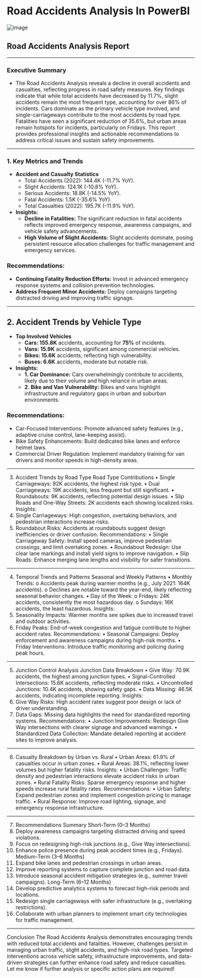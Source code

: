 # Road Accidents Analysis In PowerBI
![image](https://github.com/user-attachments/assets/58a56c18-2822-4fe2-97af-486c098b5298)

## Road Accidents Analysis Report
________________________________________
### Executive Summary
- The Road Accidents Analysis reveals a decline in overall accidents and casualties, reflecting progress in road safety measures. Key findings indicate that while total accidents have decreased by 11.7%, slight accidents remain the most frequent type, accounting for over 86% of incidents. Cars dominate as the primary vehicle type involved, and single-carriageways contribute to the most accidents by road type. Fatalities have seen a significant reduction of 35.6%, but urban areas remain hotspots for incidents, particularly on Fridays. This report provides professional insights and actionable recommendations to address critical issues and sustain safety improvements.
________________________________________
### 1. Key Metrics and Trends
- **Accident and Casualty Statistics**
  - Total Accidents (2022): 144.4K (-11.7% YoY).
  - Slight Accidents: 124.1K (-10.8% YoY).
  - Serious Accidents: 18.8K (-14.5% YoY).
  - Fatal Accidents: 1.5K (-35.6% YoY).
  - Total Casualties (2022): 195.7K (-11.9% YoY).
- **Insights:**
  - **Decline in Fatalities:** The significant reduction in fatal accidents reflects improved emergency response, awareness campaigns, and vehicle safety advancements.
  - **High Volume of Slight Accidents:** Slight accidents dominate, posing persistent resource allocation challenges for traffic management and emergency services.
### Recommendations:
  - **Continuing Fatality Reduction Efforts:** Invest in advanced emergency response systems and collision prevention technologies.
  - **Address Frequent Minor Accidents:** Deploy campaigns targeting distracted driving and improving traffic signage.
________________________________________
## 2. Accident Trends by Vehicle Type
- **Top Involved Vehicles**
  - **Cars: 155.8K** accidents, accounting for **75%** of incidents.
  - **Vans: 15.9K** accidents, significant among commercial vehicles.
  - **Bikes: 15.6K** accidents, reflecting high vulnerability.
  - **Buses: 6.6K** accidents, moderate but notable risk.
- **Insights:**
  - **1.	Car Dominance:** Cars overwhelmingly contribute to accidents, likely due to their volume and high reliance in urban areas.
  - **2.	Bike and Van Vulnerability:** Bikes and vans highlight infrastructure and regulatory gaps in urban and suburban environments.
### Recommendations:
  - Car-Focused Interventions: Promote advanced safety features (e.g., adaptive cruise control, lane-keeping assist).
  - Bike Safety Enhancements: Build dedicated bike lanes and enforce helmet laws.
  - Commercial Driver Regulation: Implement mandatory training for van drivers and monitor speeds in high-density areas.
________________________________________
3. Accident Trends by Road Type
Road Type Contributions
•	Single Carriageways: 92K accidents, the highest risk type.
•	Dual Carriageways: 19K accidents, less frequent but still significant.
•	Roundabouts: 9K accidents, reflecting potential design issues.
•	Slip Roads and One-Way Streets: 2K accidents each showing localized risks.
Insights:
1.	Single Carriageways: High congestion, overtaking behaviors, and pedestrian interactions increase risks.
2.	Roundabout Risks: Accidents at roundabouts suggest design inefficiencies or driver confusion.
Recommendations:
•	Single Carriageway Safety: Install speed cameras, improve pedestrian crossings, and limit overtaking zones.
•	Roundabout Redesign: Use clear lane markings and install yield signs to improve navigation.
•	Slip Roads: Enhance merging lane lengths and visibility for safer transitions.
________________________________________
4. Temporal Trends and Patterns
Seasonal and Weekly Patterns
•	Monthly Trends:
o	Accidents peak during warmer months (e.g., July 2021: 164K accidents).
o	Declines are notable toward the year-end, likely reflecting seasonal behavior changes.
•	Day of the Week:
o	Fridays: 24K accidents, consistently the most hazardous day.
o	Sundays: 16K accidents, the least hazardous.
Insights:
1.	Seasonality Impacts: Warmer months see spikes due to increased travel and outdoor activities.
2.	Friday Peaks: End-of-week congestion and fatigue contribute to higher accident rates.
Recommendations:
•	Seasonal Campaigns: Deploy enforcement and awareness campaigns during high-risk months.
•	Friday Interventions: Introduce traffic monitoring and policing during peak hours.
________________________________________
5. Junction Control Analysis
Junction Data Breakdown
•	Give Way: 70.9K accidents, the highest among junction types.
•	Signal-Controlled Intersections: 15.6K accidents, reflecting moderate risks.
•	Uncontrolled Junctions: 10.4K accidents, showing safety gaps.
•	Data Missing: 46.5K accidents, indicating incomplete reporting.
Insights:
1.	Give Way Risks: High accident rates suggest poor design or lack of driver understanding.
2.	Data Gaps: Missing data highlights the need for standardized reporting systems.
Recommendations:
•	Junction Improvements: Redesign Give Way intersections with clearer signage and advanced warnings.
•	Standardized Data Collection: Mandate detailed reporting at accident sites to improve analysis.
________________________________________
6. Casualty Breakdown by Urban vs. Rural
•	Urban Areas: 61.9% of casualties occur in urban zones.
•	Rural Areas: 38.1%, reflecting lower volumes but higher fatality risks.
Insights:
•	Urban Challenges: Traffic density and pedestrian interactions elevate accident risks in urban zones.
•	Rural Fatality Risks: Sparse emergency response and higher speeds increase rural fatality rates.
Recommendations:
•	Urban Safety: Expand pedestrian zones and implement congestion pricing to manage traffic.
•	Rural Response: Improve road lighting, signage, and emergency response infrastructure.
________________________________________
7. Recommendations Summary
Short-Term (0–3 Months)
1.	Deploy awareness campaigns targeting distracted driving and speed violations.
2.	Focus on redesigning high-risk junctions (e.g., Give Way intersections).
3.	Enhance police presence during peak accident times (e.g., Fridays).
Medium-Term (3–6 Months)
1.	Expand bike lanes and pedestrian crossings in urban areas.
2.	Improve reporting systems to capture complete junction and road data.
3.	Introduce seasonal accident mitigation strategies (e.g., summer travel campaigns).
Long-Term (6–12 Months)
1.	Develop predictive analytics systems to forecast high-risk periods and locations.
2.	Redesign single carriageways with safer infrastructure (e.g., overtaking restrictions).
3.	Collaborate with urban planners to implement smart city technologies for traffic management.
________________________________________
Conclusion
The Road Accidents Analysis demonstrates encouraging trends with reduced total accidents and fatalities. However, challenges persist in managing urban traffic, slight accidents, and high-risk road types. Targeted interventions across vehicle safety, infrastructure improvements, and data-driven strategies can further enhance road safety and reduce casualties. Let me know if further analysis or specific action plans are required!

